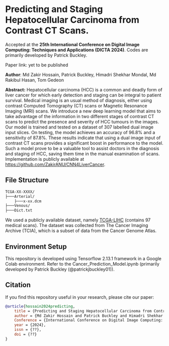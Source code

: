 # Predicting and Staging Hepatocellular Carcinoma from Contrast CT Scans. 
Accepted at the **25th International Conference on Digital Image Computing: Techniques and Applications (DICTA 2024)**. Codes are primarily developed by Patrick Buckley.

Paper link: yet to be published

**Author**: Md Zakir Hossain, Patrick Buckley, Himadri Shekhar Mondal, Md Rakibul Hasan, Tom Gedeon <br>

**Abstract:** Hepatocellular carcinoma (HCC) is a common and deadly form of liver cancer for which early detection and staging can be integral to patient survival. Medical imaging is an usual method of diagnosis, either using contrast Computed Tomography (CT) scans or Magnetic Resonance Imaging (MRI) scans. We introduce a new deep learning model that aims to take advantage of the information in two different stages of contrast CT scans to predict the presence and severity of HCC tumours in the images. Our model is trained and tested on a dataset of 307 labelled dual image input slices. On testing, the model achieves an accuracy of 96.8% and a sensitivity of 87.8%. These results indicate that using a dual image input of contrast CT scans provides a significant boost in performance to the model. Such a model prove to be a valuable tool to assist doctors in the diagnosis and staging of HCC, saving them time in the manual examination of scans. Implementation is publicly available at https://github.com/ZakirANU/CNN4LiverCancer.

## File Structure

```bash
TCGA-XX-XXXX/
├───Arterial/
    ├───x-xx.dcm
├───Venous/
├───Dict.txt
```

We used a publicly available dataset, namely [TCGA-LIHC]([URL](https://github.com/hasan-rakibul/CNN-Cancer-CT-Scan?tab=readme-ov-file)) (contains 97 medical scans). The dataset was collected from The Cancer Imaging Archive (TCIA), which is a subset of data from the Cancer Genome Atlas. 


## Environment Setup

This repository is developed using Tensorflow 2.13.1 framework in a Google Colab environment. Refer to the Cancer_Prediction_Model.ipynb (primarily developed by Patrick Buckley (@patrickjbuckley01)).


## Citation
If you find this repository useful in your research, please cite our paper:
```bibtex
@article{hossain2024predicting,
    title = {Predicting and Staging Hepatocellular Carcinoma from Contrast CT Scans},
    author = {Md Zakir Hossain and Patrick Buckley and Himadri Shekhar Mondal and Md Rakibul Hasan and Tom Gedeon},
    Conference = {International Conference on Digital Image Computing: Techniques and Applications},
    year = {2024},
    issn = {??},
    doi = {??}
}
```
